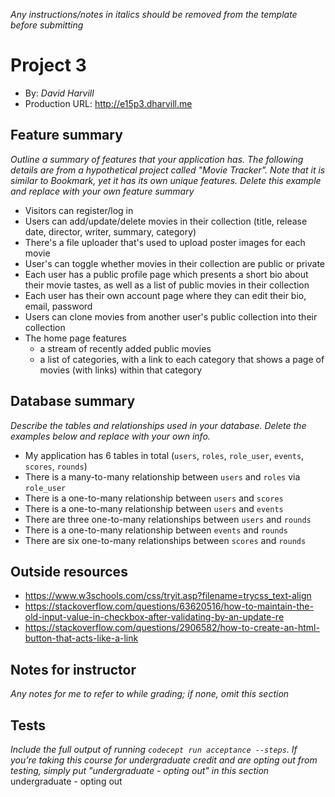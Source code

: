 *Any instructions/notes in italics should be removed from the template before submitting*

# Project 3
+ By: *David Harvill*
+ Production URL: <http://e15p3.dharvill.me>

## Feature summary
*Outline a summary of features that your application has. The following details are from a hypothetical project called "Movie Tracker". Note that it is similar to Bookmark, yet it has its own unique features. Delete this example and replace with your own feature summary*

+ Visitors can register/log in
+ Users can add/update/delete movies in their collection (title, release date, director, writer, summary, category)
+ There's a file uploader that's used to upload poster images for each movie
+ User's can toggle whether movies in their collection are public or private
+ Each user has a public profile page which presents a short bio about their movie tastes, as well as a list of public movies in their collection
+ Each user has their own account page where they can edit their bio, email, password
+ Users can clone movies from another user's public collection into their collection
+ The home page features
  + a stream of recently added public movies
  + a list of categories, with a link to each category that shows a page of movies (with links) within that category

  
## Database summary
*Describe the tables and relationships used in your database. Delete the examples below and replace with your own info.*

+ My application has 6 tables in total (`users`, `roles`, `role_user`, `events`, `scores`, `rounds`)
+ There is a many-to-many relationship between `users` and `roles` via `role_user`
+ There is a one-to-many relationship between `users` and `scores`
+ There is a one-to-many relationship between `users` and `events`
+ There are three one-to-many relationships between `users` and `rounds`
+ There is a one-to-many relationship between `events` and `rounds`
+ There are six one-to-many relationships between `scores` and `rounds`

## Outside resources
+ https://www.w3schools.com/css/tryit.asp?filename=trycss_text-align
+ https://stackoverflow.com/questions/63620516/how-to-maintain-the-old-input-value-in-checkbox-after-validating-by-an-update-re
+ https://stackoverflow.com/questions/2906582/how-to-create-an-html-button-that-acts-like-a-link

## Notes for instructor
*Any notes for me to refer to while grading; if none, omit this section*

## Tests
*Include the full output of running `codecept run acceptance --steps`. If you’re taking this course for undergraduate credit and are opting out from testing, simply put "undergraduate - opting out" in this section*  
undergraduate - opting out